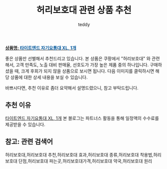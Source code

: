 ﻿---
layout: post
title:  "허리보호대 관련 상품 추천"
author: teddy
categories: [ 가구/인테리어 ]
tags: [허리보호대,허리보호대 추천,허리보호대 효과,허리보호대 종류,허리보호대 착용법,허리보호대 단점,허리보호대 파는곳,허리보호대가격,허리보호대 약국,허리보호대 원리]
image: https://static.coupangcdn.com/image/retail/images/8086330840933737-73c26519-4314-4e4f-956b-54a2d9aa5903.jpg 
description: "쿠팡에서 허리보호대 관련 상품으로 가장 고객 선호도가 높은 제품 중 하나입니다."
---

<a href="https://link.coupang.com/re/AFFSDP?lptag=AF3256674&pageKey=94623383&itemId=292697157&vendorItemId=3719375018&traceid=V0-153-9a3f8b25fa74ca9e&requestid=20221224171236537329717"><b>상품명: <font color='#01579B'>타이트엔드 자기요통대 XL, 1개</font></b></a>

좋은 상품만 선별해서 추천드리고 있습니다.
본 상품은 쿠팡에서 "허리보호대" 와 관련해서, 고객 만족도, 노출 대비 판매율, 선호도가 가장 높은 제품 중의 하나입니다.
구매하셨을 때, 크게 후회가 되지 않을 상품으로 보시면 됩니다. 
다음 이미지를 클릭하시면 해당 상품에 대한 상세 내용을 보실 수 있습니다.

바쁘시다면, 추천 이유로 좀더 요약해서 설명드렸으니, 참고 부탁드립니다.

## 추천 이유 

<a href="https://link.coupang.com/re/AFFSDP?lptag=AF3256674&pageKey=94623383&itemId=292697157&vendorItemId=3719375018&traceid=V0-153-9a3f8b25fa74ca9e&requestid=20221224171236537329717">타이트엔드 자기요통대 XL, 1개</a>
본 블로그는 파트너스 활동을 통해 일정액의 수수료를 제공받을 수 있습니다.

## 참고: 관련 검색어    
허리보호대,허리보호대 추천,허리보호대 효과,허리보호대 종류,허리보호대 착용법,허리보호대 단점,허리보호대 파는곳,허리보호대가격,허리보호대 약국,허리보호대 원리